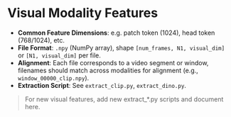 # Visual Modality Features

- **Common Feature Dimensions**: e.g. patch token (1024), head token (768/1024), etc.
- **File Format**: `.npy` (NumPy array), shape `[num_frames, N1, visual_dim]` or `[N1, visual_dim]` per file.
- **Alignment**: Each file corresponds to a video segment or window, filenames should match across modalities for alignment (e.g., `window_00000_clip.npy`).
- **Extraction Script**: See `extract_clip.py`, `extract_dino.py`.

> For new visual features, add new extract_*.py scripts and document here. 